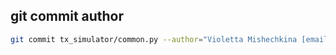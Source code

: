 ## git commit author

```bash
git commit tx_simulator/common.py --author="Violetta Mishechkina [email]"
```

